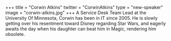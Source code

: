 +++
title = "Corwin Atkins"
twitter = "CorwinAtkins"
type = "new-speaker"
image = "corwin-atkins.jpg"
+++
A Service Desk Team Lead at the University Of Minnesota, Corwin has been in IT since 2005. He is slowly getting over his resentment toward Disney regarding Star Wars, and eagerly awaits the day when his daughter can beat him in Magic, rendering him obsolete.